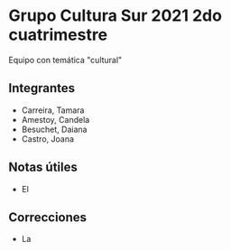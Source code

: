 # Grupo Cultura Sur 2021 2do cuatrimestre
Equipo con temática "cultural"
## Integrantes
* Carreira, Tamara
* Amestoy, Candela
* Besuchet, Daiana
* Castro, Joana
## Notas útiles
* El
## Correcciones
* La 
